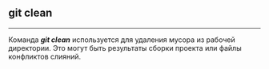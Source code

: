 ## git clean
---
Команда ***git clean*** используется для удаления мусора из рабочей директории. Это могут быть результаты сборки проекта или файлы конфликтов слияний.